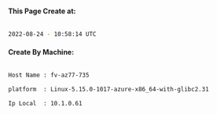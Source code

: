 
   
#### This Page Create at:

```bash

2022-08-24 - 10:58:14 UTC

```

#### Create By Machine:

```bash

Host Name : fv-az77-735

platform  : Linux-5.15.0-1017-azure-x86_64-with-glibc2.31

Ip Local  : 10.1.0.61

```

